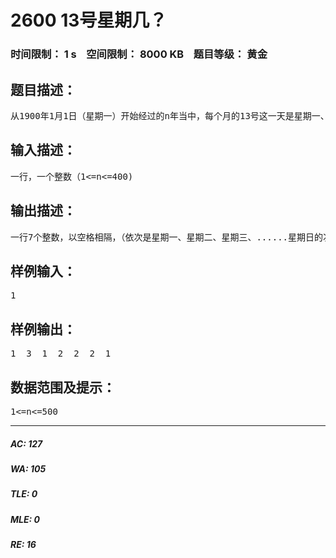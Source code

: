 # 2600 13号星期几？   
### 时间限制： 1 s&nbsp;&nbsp;&nbsp;&nbsp;空间限制： 8000 KB&nbsp;&nbsp;&nbsp;&nbsp;题目等级： 黄金  
## 题目描述：  

<pre>
从1900年1月1日（星期一）开始经过的n年当中，每个月的13号这一天是星期一、星期二、星期三、......、星期日的次数分别是多少？
</pre>
  
  
## 输入描述：  

<pre>
一行，一个整数（1<=n<=400)
</pre>
  
  
## 输出描述：  

<pre>
一行7个整数，以空格相隔，（依次是星期一、星期二、星期三、......星期日的次数）
</pre>
  
  
## 样例输入：  

<pre>
1
</pre>
  
  
## 样例输出：  

<pre>
1  3  1  2  2  2  1
</pre>
  
  
## 数据范围及提示：  

<pre>
1<=n<=500
</pre>
  
  
***  

##### AC: 127  
##### WA: 105  
##### TLE: 0  
##### MLE: 0  
##### RE: 16  
